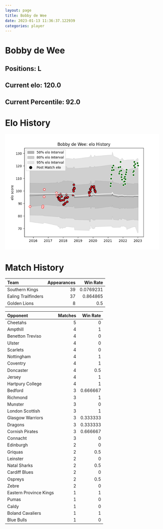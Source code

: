 ```yaml
---  
layout: page  
title: Bobby de Wee  
date: 2023-01-13 11:36:37.122939  
categories: player  
---
```

# Bobby de Wee

## Positions: L

## Current elo: 120.0

## Current Percentile: 92.0

# Elo History


![elo history](history_BobbydeWee.png)
# Match History


| Team                |   Appearances |   Win Rate |
|:--------------------|--------------:|-----------:|
| Southern Kings      |            39 |  0.0769231 |
| Ealing Trailfinders |            37 |  0.864865  |
| Golden Lions        |             8 |  0.5       |

| Opponent               |   Matches |   Win Rate |
|:-----------------------|----------:|-----------:|
| Cheetahs               |         5 |   0        |
| Ampthill               |         4 |   1        |
| Benetton Treviso       |         4 |   0        |
| Ulster                 |         4 |   0        |
| Scarlets               |         4 |   0        |
| Nottingham             |         4 |   1        |
| Coventry               |         4 |   1        |
| Doncaster              |         4 |   0.5      |
| Jersey                 |         4 |   1        |
| Hartpury College       |         4 |   1        |
| Bedford                |         3 |   0.666667 |
| Richmond               |         3 |   1        |
| Munster                |         3 |   0        |
| London Scottish        |         3 |   1        |
| Glasgow Warriors       |         3 |   0.333333 |
| Dragons                |         3 |   0.333333 |
| Cornish Pirates        |         3 |   0.666667 |
| Connacht               |         3 |   0        |
| Edinburgh              |         2 |   0        |
| Griquas                |         2 |   0.5      |
| Leinster               |         2 |   0        |
| Natal Sharks           |         2 |   0.5      |
| Cardiff Blues          |         2 |   0        |
| Ospreys                |         2 |   0.5      |
| Zebre                  |         2 |   0        |
| Eastern Province Kings |         1 |   1        |
| Pumas                  |         1 |   0        |
| Caldy                  |         1 |   0        |
| Boland Cavaliers       |         1 |   1        |
| Blue Bulls             |         1 |   0        |